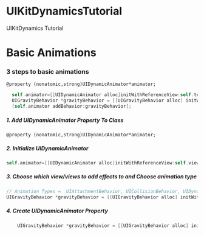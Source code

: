UIKitDynamicsTutorial
=====================

UIKitDynamics Tutorial

# Basic Animations

### 3 steps to basic animations

`
@property (nonatomic,strong)UIDynamicAnimator*animator;
`

  ```objective-c
    self.animator=[[UIDynamicAnimator alloc]initWithReferenceView:self.testView];
    UIGravityBehavior *gravityBehavior = [[UIGravityBehavior alloc] initWithItems:@[self.testView]];
    [self.animator addBehavior:gravityBehavior];
```

##### 1. Add UIDynamicAnimator Property To Class
`
@property (nonatomic,strong)UIDynamicAnimator*animator;
`

##### 2. Initialize UIDynamicAnimator
  ```objective-c
self.animator=[[UIDynamicAnimator alloc]initWithReferenceView:self.view];
```
##### 3.  Choose which view/views to add effects to and Choose animation type
  ```objective-c
  // Animation Types =  UIAttachmentBehavior, UICollisionBehavior, UIDynamicItemBehavior, UIGravityBehavior, UIPushBehavior, and UISnapBehavior
UIGravityBehavior *gravityBehavior = [[UIGravityBehavior alloc] initWithItems:@[WhatEverViewYouWant1,WhatEverViewYouWant2]];
```

##### 4. Create UIDynamicAnimator Property
```objective-c
    UIGravityBehavior *gravityBehavior = [[UIGravityBehavior alloc] initWithItems:@[self.testView]];
    
  ```
